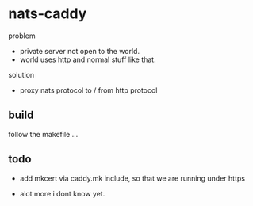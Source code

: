 # nats-caddy

problem

- private server not open to the world.
- world uses http and normal stuff like that.

solution

- proxy nats protocol to / from http protocol

## build

follow the makefile ...

## todo

- add mkcert via caddy.mk include, so that we are running under https

- alot more i dont know yet.